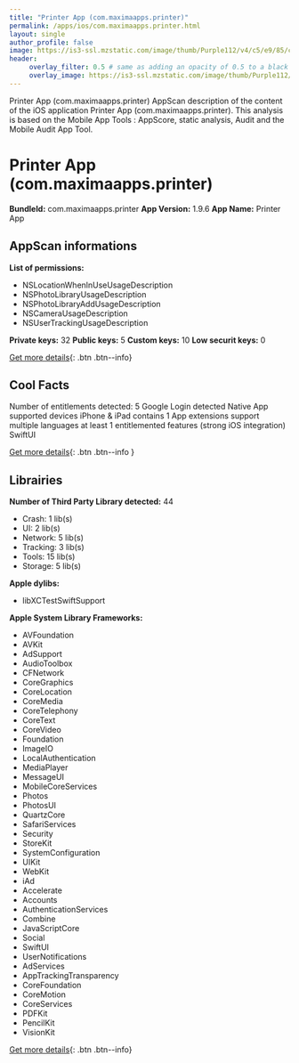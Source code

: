 ```yaml
---
title: "Printer App (com.maximaapps.printer)"
permalink: /apps/ios/com.maximaapps.printer.html
layout: single
author_profile: false
image: https://is3-ssl.mzstatic.com/image/thumb/Purple112/v4/c5/e9/85/c5e98565-4611-4e0f-39c9-bac80bc8046f/AppIcon-0-1x_U007emarketing-0-10-0-85-220.png/512x512bb.jpg
header: 
     overlay_filter: 0.5 # same as adding an opacity of 0.5 to a black background
     overlay_image: https://is3-ssl.mzstatic.com/image/thumb/Purple112/v4/c5/e9/85/c5e98565-4611-4e0f-39c9-bac80bc8046f/AppIcon-0-1x_U007emarketing-0-10-0-85-220.png/512x512bb.jpg
---
```

Printer App (com.maximaapps.printer) AppScan description of the content of the iOS application Printer App (com.maximaapps.printer). This analysis is based on the Mobile App Tools : AppScore, static analysis, Audit and the Mobile Audit App Tool.

# Printer App (com.maximaapps.printer)

**BundleId:** com.maximaapps.printer
**App Version:** 1.9.6
**App Name:** Printer App


## AppScan informations 

**List of permissions:** 
- NSLocationWhenlnUseUsageDescription
- NSPhotoLibraryUsageDescription
- NSPhotoLibraryAddUsageDescription
- NSCameraUsageDescription
- NSUserTrackingUsageDescription
  
  
**Private keys:** 32
**Public keys:** 5
**Custom keys:** 10
**Low securit keys:** 0
  
[Get more details](/pricing.html){: .btn .btn--info}

## Cool Facts

Number of entitlements detected: 5
Google Login detected
Native App
supported devices iPhone & iPad
contains 1 App extensions
support multiple languages
at least 1 entitlemented features (strong iOS integration)
SwiftUI
  
[Get more details](/pricing.html){: .btn .btn--info }

## Librairies 
**Number of Third Party Library detected:** 44
- Crash: 1 lib(s)
- UI: 2 lib(s)
- Network: 5 lib(s)
- Tracking: 3 lib(s)
- Tools: 15 lib(s)
- Storage: 5 lib(s)


**Apple dylibs:**
- libXCTestSwiftSupport


**Apple System Library Frameworks:**
- AVFoundation
- AVKit
- AdSupport
- AudioToolbox
- CFNetwork
- CoreGraphics
- CoreLocation
- CoreMedia
- CoreTelephony
- CoreText
- CoreVideo
- Foundation
- ImageIO
- LocalAuthentication
- MediaPlayer
- MessageUI
- MobileCoreServices
- Photos
- PhotosUI
- QuartzCore
- SafariServices
- Security
- StoreKit
- SystemConfiguration
- UIKit
- WebKit
- iAd
- Accelerate
- Accounts
- AuthenticationServices
- Combine
- JavaScriptCore
- Social
- SwiftUI
- UserNotifications
- AdServices
- AppTrackingTransparency
- CoreFoundation
- CoreMotion
- CoreServices
- PDFKit
- PencilKit
- VisionKit


  
[Get more details](/pricing.html){: .btn .btn--info}

